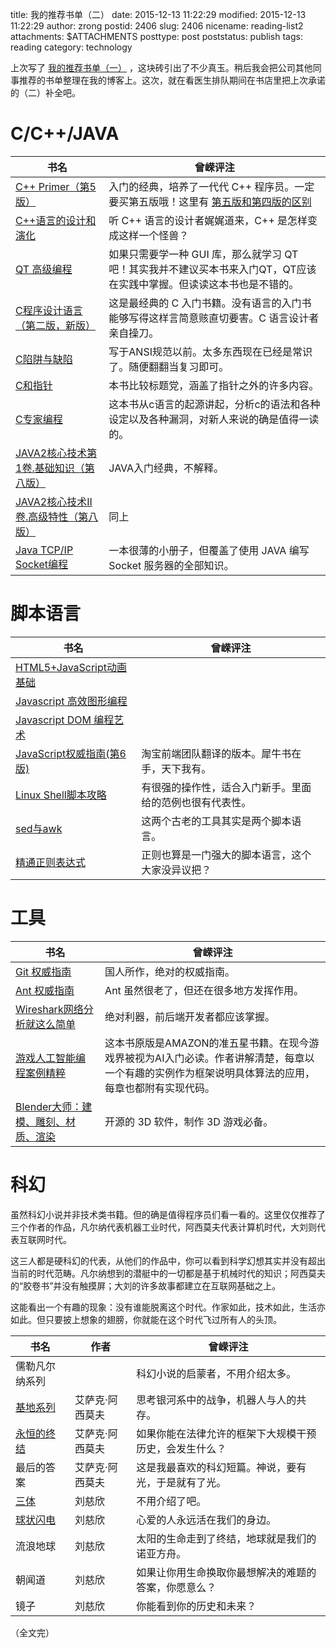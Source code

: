 title: 我的推荐书单（二）
date: 2015-12-13 11:22:29
modified: 2015-12-13 11:22:29
author: zrong
postid: 2406
slug: 2406
nicename: reading-list2
attachments: $ATTACHMENTS
posttype: post
poststatus: publish
tags: reading
category: technology

上次写了 [我的推荐书单（一）][1] ，这块砖引出了不少真玉。稍后我会把公司其他同事推荐的书单整理在我的博客上。这次，就在看医生排队期间在书店里把上次承诺的（二）补全吧。

<!--more-->

# C/C++/JAVA

| 书名 | 曾嵘评注 |
|----|----|
| [C++ Primer（第5版）][2] | 入门的经典，培养了一代代 C++ 程序员。一定要买第五版哦！这里有 [第五版和第四版的区别][3] |
| [C++语言的设计和演化][4] | 听 C++ 语言的设计者娓娓道来，C++ 是怎样变成这样一个怪兽？ |
| [QT 高级编程][5] | 如果只需要学一种 GUI 库，那么就学习 QT 吧！其实我并不建议买本书来入门QT，QT应该在实践中掌握。但读读这本书也是不错的。 |
| [C程序设计语言（第二版，新版）][6] | 这是最经典的 C 入门书籍。没有语言的入门书能够写得这样言简意赅直切要害。C 语言设计者亲自操刀。 |
| [C陷阱与缺陷][7] | 写于ANSI规范以前。太多东西现在已经是常识了。随便翻翻当复习即可。 |
| [C和指针][8] | 本书比较标题党，涵盖了指针之外的许多内容。 |
| [C专家编程][22] | 这本书从c语言的起源讲起，分析c的语法和各种设定以及各种漏洞，对新人来说的确是值得一读的。 |
| [JAVA2核心技术第1卷.基础知识（第八版）][9] | JAVA入门经典，不解释。 |
| [JAVA2核心技术II卷.高级特性（第八版）][10] | 同上 |
| [Java TCP/IP Socket编程][11] | 一本很薄的小册子，但覆盖了使用 JAVA 编写 Socket 服务器的全部知识。 |

# 脚本语言

| 书名 | 曾嵘评注 |
|----|----|
| [HTML5+JavaScript动画基础][21] |  |
| [Javascript 高效图形编程][12] |  |
| [Javascript DOM 编程艺术][13] |  |
| [JavaScript权威指南(第6版)][14] | 淘宝前端团队翻译的版本。犀牛书在手，天下我有。 |
| [Linux Shell脚本攻略][15] | 有很强的操作性，适合入门新手。里面给的范例也很有代表性。 |
| [sed与awk][16] | 这两个古老的工具其实是两个脚本语言。 |
| [精通正则表达式][17] | 正则也算是一门强大的脚本语言，这个大家没异议把？ |

# 工具

| 书名 | 曾嵘评注 |
|----|----|
| [Git 权威指南][18] | 国人所作，绝对的权威指南。 |
| [Ant 权威指南][19] | Ant 虽然很老了，但还在很多地方发挥作用。 |
| [Wireshark网络分析就这么简单][20] | 绝对利器，前后端开发者都应该掌握。 |
| [游戏人工智能编程案例精粹][23] | 这本书原版是AMAZON的准五星书籍。在现今游戏界被视为AI入门必读。作者讲解清楚，每章以一个有趣的实例作为框架说明具体算法的应用，每章也都附有实现代码。 |
| [Blender大师：建模、雕刻、材质、渲染][24] | 开源的 3D 软件，制作 3D 游戏必备。 |

# 科幻

虽然科幻小说并非技术类书籍。但的确是值得程序员们看一看的。这里仅仅推荐了三个作者的作品，凡尔纳代表机器工业时代，阿西莫夫代表计算机时代，大刘则代表互联网时代。

这三人都是硬科幻的代表，从他们的作品中，你可以看到科学幻想其实并没有超出当前的时代范畴。凡尔纳想到的潜艇中的一切都是基于机械时代的知识；阿西莫夫的“胶卷书”并没有触摸屏；大刘的许多故事都建立在互联网基础之上。

这能看出一个有趣的现象：没有谁能脱离这个时代。作家如此，技术如此，生活亦如此。但只要披上想象的翅膀，你就能在这个时代飞过所有人的头顶。

| 书名 | 作者 | 曾嵘评注 |
|----|----|----|
| 儒勒凡尔纳系列 | | 科幻小说的启蒙者，不用介绍太多。 |
| [基地系列][51] | 艾萨克·阿西莫夫 | 思考银河系中的战争，机器人与人的共存。 |
| [永恒的终结][52] | 艾萨克·阿西莫夫 | 如果你能在法律允许的框架下大规模干预历史，会发生什么？ |
| 最后的答案 | 艾萨克·阿西莫夫 | 这是我最喜欢的科幻短篇。神说，要有光，于是就有了光。 |
| [三体][53]| 刘慈欣 | 不用介绍了吧。 |
| [球状闪电][54] | 刘慈欣 | 心爱的人永远活在我们的身边。 |
| 流浪地球 | 刘慈欣 | 太阳的生命走到了终结，地球就是我们的诺亚方舟。 |
| 朝闻道 | 刘慈欣 | 如果让你用生命换取你最想解决的难题的答案，你愿意么？ |
| 镜子 | 刘慈欣 | 你能看到你的历史和未来？ |

（全文完）

[1]: http://zengrong.net/post/2405.htm
[2]: http://book.douban.com/subject/25708312/
[3]: http://zengrong.net/post/1942.htm
[4]: http://book.douban.com/subject/1096216/
[5]: http://book.douban.com/subject/6110217/
[6]: http://book.douban.com/subject/1139336/
[7]: http://book.douban.com/subject/2778632/
[8]: http://book.douban.com/subject/3012360/
[9]: http://book.douban.com/subject/1781451/
[10]: http://book.douban.com/subject/1231980/
[11]: http://book.douban.com/subject/3519369/
[12]: http://book.douban.com/subject/10742066/
[13]: http://book.douban.com/subject/1921890/
[14]: http://book.douban.com/subject/10549733/
[15]: http://book.douban.com/subject/6889456/
[16]: http://book.douban.com/subject/1236944/
[17]: http://book.douban.com/subject/2154713/
[18]: http://book.douban.com/subject/6526452/
[19]: http://book.douban.com/subject/1243881/
[20]: http://book.douban.com/subject/26268767/
[21]: http://book.douban.com/subject/24744218/
[22]: http://book.douban.com/subject/2377310/
[23]: http://book.douban.com/subject/19930152/
[24]: http://book.douban.com/subject/25866329/
[51]: http://book.douban.com/series/1108
[52]: http://book.douban.com/subject/25829693/
[53]: http://book.douban.com/subject/2567698/
[54]: http://book.douban.com/subject/1192090/
